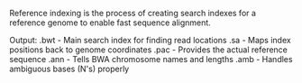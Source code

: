 Reference indexing is the process of creating search indexes for a reference genome to enable fast sequence alignment.

Output: 
.bwt - Main search index for finding read locations
.sa - Maps index positions back to genome coordinates
.pac - Provides the actual reference sequence
.ann - Tells BWA chromosome names and lengths
.amb - Handles ambiguous bases (N's) properly
